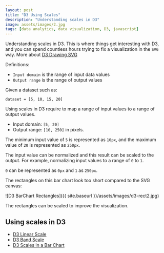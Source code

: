```yaml
---
layout: post
title: "D3 Using Scales"
description: "Understanding scales in D3"
image: assets/images/2.jpg
tags: [data analytics, data visualization, D3, javascript]
---
```


Understanding scales in D3. This is where things get interesting with D3, and you can spend countless hours trying to fix a visualization in the `SVG` way. More about [D3 Drawing SVG](../d3-drawing-svg/)

Definitions:

* `Input domain` is the range of input data values
* `Output range` is the range of output values

Given a dataset such as:

    dataset = [5, 10, 15, 20]

Using scales in D3 require to map a range of input values to a range of output values.

* Input domain: `[5, 20]`
* Output range: `[10, 250]` in pixels.

The minimum input value of `5` is represented as `10px`, and the maximum value of `20` is represented as `250px`.

The input value can be normalized and this result can be scaled to the output. For example, normalizing input values to a range of `0` to `1`.

`0` can be represented as `0px` and `1` as `250px`.

The rectangles on this bar chart look too short compared to the SVG canvas:

![D3 BarChart Rectangles]({{ site.baseurl }}/assets/images/d3-rect2.jpg)

The rectangles can be scaled to improve the visualization.

## Using scales in D3

* [D3 Linear Scale](../d3-linear-scale/)
* [D3 Band Scale](../d3-band-scale/)
* [D3 Scales in a Bar Chart](../d3-scales-in-a-bar-chart/)